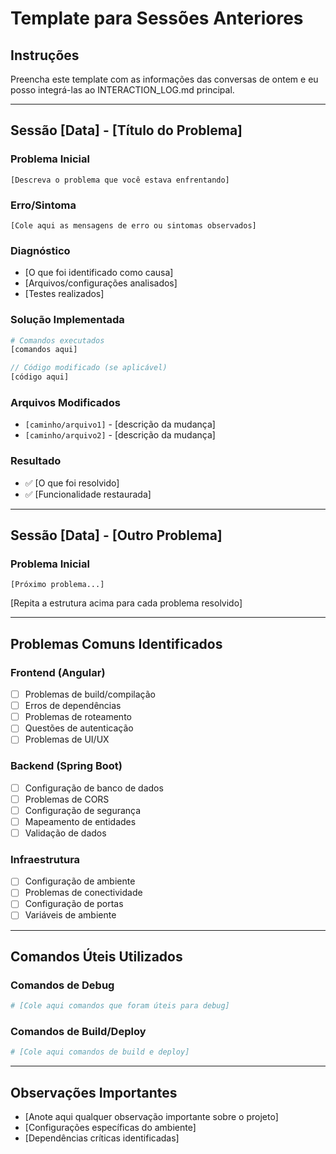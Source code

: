 # Template para Sessões Anteriores

## Instruções
Preencha este template com as informações das conversas de ontem e eu posso integrá-las ao INTERACTION_LOG.md principal.

---

## Sessão [Data] - [Título do Problema]

### Problema Inicial
```
[Descreva o problema que você estava enfrentando]
```

### Erro/Sintoma
```
[Cole aqui as mensagens de erro ou sintomas observados]
```

### Diagnóstico
- [O que foi identificado como causa]
- [Arquivos/configurações analisados]
- [Testes realizados]

### Solução Implementada
```bash
# Comandos executados
[comandos aqui]
```

```typescript
// Código modificado (se aplicável)
[código aqui]
```

### Arquivos Modificados
- `[caminho/arquivo1]` - [descrição da mudança]
- `[caminho/arquivo2]` - [descrição da mudança]

### Resultado
- ✅ [O que foi resolvido]
- ✅ [Funcionalidade restaurada]

---

## Sessão [Data] - [Outro Problema]

### Problema Inicial
```
[Próximo problema...]
```

[Repita a estrutura acima para cada problema resolvido]

---

## Problemas Comuns Identificados

### Frontend (Angular)
- [ ] Problemas de build/compilação
- [ ] Erros de dependências
- [ ] Problemas de roteamento
- [ ] Questões de autenticação
- [ ] Problemas de UI/UX

### Backend (Spring Boot)
- [ ] Configuração de banco de dados
- [ ] Problemas de CORS
- [ ] Configuração de segurança
- [ ] Mapeamento de entidades
- [ ] Validação de dados

### Infraestrutura
- [ ] Configuração de ambiente
- [ ] Problemas de conectividade
- [ ] Configuração de portas
- [ ] Variáveis de ambiente

---

## Comandos Úteis Utilizados

### Comandos de Debug
```bash
# [Cole aqui comandos que foram úteis para debug]
```

### Comandos de Build/Deploy
```bash
# [Cole aqui comandos de build e deploy]
```

---

## Observações Importantes
- [Anote aqui qualquer observação importante sobre o projeto]
- [Configurações específicas do ambiente]
- [Dependências críticas identificadas]
